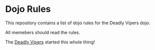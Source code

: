 Dojo Rules
==========

This repository contains a list of dojo rules for the Deadly Vipers dojo.

All memebers should read the rules.

The [Deadly Vipers](https://github.com/deadlyvipers) started this whole thing!

